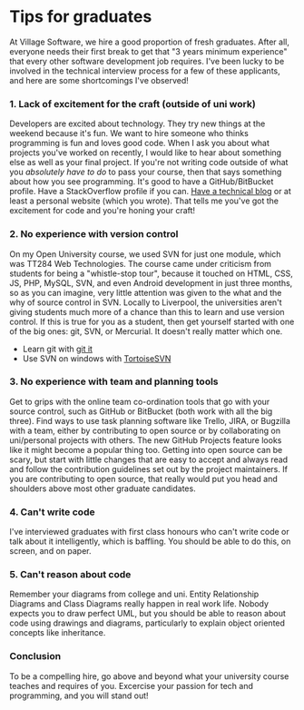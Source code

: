 # Tips for graduates

At Village Software, we hire a good proportion of fresh graduates. After all, everyone needs their first break to get that "3 years minimum experience" that every other software development job requires. I've been lucky to be involved in the technical interview process for a few of these applicants, and here are some shortcomings I've observed! 

### 1. Lack of excitement for the craft (outside of uni work)

Developers are excited about technology. They try new things at the weekend because it's fun. We want to hire someone who thinks programming is fun and loves good code. When I ask you about what projects you've worked on recently, I would like to hear about something else as well as your final project. If you're not writing code outside of what you *absolutely have to do* to pass your course, then that says something about how you see programming. It's good to have a GitHub/BitBucket profile. Have a StackOverflow profile if you can. [Have a technical blog][blog] or at least a personal website (which you wrote). That tells me you've got the excitement for code and you're honing your craft!

### 2. No experience with version control

On my Open University course, we used SVN for just one module, which was TT284 Web Technologies. The course came under criticism from students for being a "whistle-stop tour", because it touched on HTML, CSS, JS, PHP, MySQL, SVN, and even Android development in just three months, so as you can imagine, very little attention was given to the what and the why of source control in SVN. Locally to Liverpool, the universities aren't giving students much more of a chance than this to learn and use version control. If this is true for you as a student, then get yourself started with one of the big ones: git, SVN, or Mercurial. It doesn't really matter which one.

 * Learn git with [git it][gitit] 
 * Use SVN on windows with [TortoiseSVN][tsvn]

### 3. No experience with team and planning tools

Get to grips with the online team co-ordination tools that go with your source control, such as GitHub or BitBucket (both work with all the big three). Find ways to use task planning software like Trello, JIRA, or Bugzilla with a team, either by contributing to open source or by collaborating on uni/personal projects with others. The new GitHub Projects feature looks like it might become a popular thing too. Getting into open source can be scary, but start with little changes that are easy to accept and always read and follow the contribution guidelines set out by the project maintainers. If you are contributing to open source, that really would put you head and shoulders above most other graduate candidates.

### 4. Can't write code

I've interviewed graduates with first class honours who can't write code or talk about it intelligently, which is baffling. You should be able to do this, on screen, and on paper.

### 5. Can't reason about code

Remember your diagrams from college and uni. Entity Relationship Diagrams and Class Diagrams really happen in real work life. Nobody expects you to draw perfect UML, but you should be able to reason about code using drawings and diagrams, particularly to explain object oriented concepts like inheritance.


### Conclusion

To be a compelling hire, go above and beyond what your university course teaches and requires of you. Excercise your passion for tech and programming, and you will stand out!


[blog]: ./keep-a-technical-blog
[gitit]: https://github.com/jlord/git-it-electron
[tsvn]: https://tortoisesvn.net/
